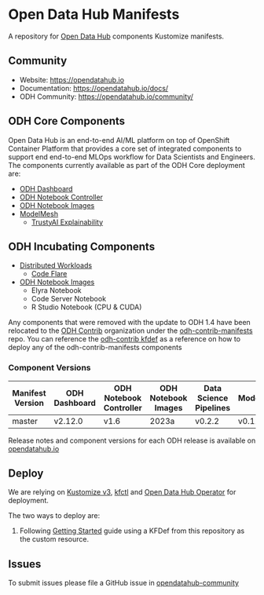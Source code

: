# Open Data Hub Manifests
A repository for [Open Data Hub](https://opendatahub.io) components Kustomize manifests.

## Community

* Website: https://opendatahub.io
* Documentation: https://opendatahub.io/docs/
* ODH Community: https://opendatahub.io/community/

## ODH Core Components

Open Data Hub is an end-to-end AI/ML platform on top of OpenShift Container Platform that provides a core set of integrated components to support end end-to-end MLOps workflow for Data Scientists and Engineers. The components currently available as part of the ODH Core deployment are:

* [ODH Dashboard](https://github.com/opendatahub-io/odh-dashboard)
* [ODH Notebook Controller](odh-notebook-controller/README.md)
* [ODH Notebook Images](https://github.com/opendatahub-io/notebooks/blob/main/README.md)
* [ModelMesh](model-mesh/README.md)
  * [TrustyAI Explainability](https://github.com/trustyai-explainability)

## ODH Incubating Components
* [Distributed Workloads](https://github.com/opendatahub-io/distributed-workloads)
  * [Code Flare](https://github.com/project-codeflare)
* [ODH Notebook Images](https://github.com/opendatahub-io/odh-manifests/tree/master/notebook-images/overlays/additional)
  * Elyra Notebook
  * Code Server Notebook
  * R Studio Notebook (CPU & CUDA)

Any components that were removed with the update to ODH 1.4 have been relocated to the [ODH Contrib](https://github.com/opendatahub-io-contrib) organization under the [odh-contrib-manifests](https://github.com/opendatahub-io-contrib/odh-contrib-manifests) repo.  You can reference the [odh-contrib kfdef](kfdef/odh-contrib.yaml) as a reference on how to deploy any of the odh-contrib-manifests components

### Component Versions

| Manifest Version | ODH Dashboard | ODH Notebook Controller | ODH Notebook Images | Data Science Pipelines | ModelMesh |
| ---------------- | ------------- | ----------------------- | ------------------- |----------------------- | --------- |
| master           | v2.12.0       | v1.6                    | 2023a               | v0.2.2                 | v0.11.0   |

Release notes and component versions for each ODH release is available on [opendatahub.io](https://opendatahub.io/blog/?type=release)

## Deploy

We are relying on [Kustomize v3](https://github.com/kubernetes-sigs/kustomize), [kfctl](https://github.com/kubeflow/kfctl) and [Open Data Hub Operator](https://github.com/opendatahub-io/opendatahub-operator/blob/master/README.md) for deployment.

The two ways to deploy are:

1. Following [Getting Started](https://opendatahub.io/docs/quick-installation/) guide using a KFDef from this repository as the custom resource.

## Issues
To submit issues please file a GitHub issue in [opendatahub-community](https://github.com/opendatahub-io/opendatahub-community/issues)

